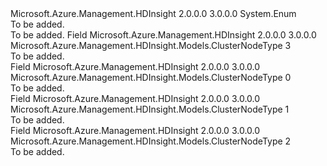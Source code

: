 <Type Name="ClusterNodeType" FullName="Microsoft.Azure.Management.HDInsight.Models.ClusterNodeType">
  <TypeSignature Language="C#" Value="public enum ClusterNodeType" />
  <TypeSignature Language="ILAsm" Value=".class public auto ansi sealed ClusterNodeType extends System.Enum" />
  <TypeSignature Language="DocId" Value="T:Microsoft.Azure.Management.HDInsight.Models.ClusterNodeType" />
  <TypeSignature Language="VB.NET" Value="Public Enum ClusterNodeType" />
  <TypeSignature Language="F#" Value="type ClusterNodeType = " />
  <AssemblyInfo>
    <AssemblyName>Microsoft.Azure.Management.HDInsight</AssemblyName>
    <AssemblyVersion>2.0.0.0</AssemblyVersion>
    <AssemblyVersion>3.0.0.0</AssemblyVersion>
  </AssemblyInfo>
  <Base>
    <BaseTypeName>System.Enum</BaseTypeName>
  </Base>
  <Docs>
    <summary>To be added.</summary>
    <remarks>To be added.</remarks>
  </Docs>
  <Members>
    <Member MemberName="EdgeNode">
      <MemberSignature Language="C#" Value="EdgeNode" />
      <MemberSignature Language="ILAsm" Value=".field public static literal valuetype Microsoft.Azure.Management.HDInsight.Models.ClusterNodeType EdgeNode = int32(3)" />
      <MemberSignature Language="DocId" Value="F:Microsoft.Azure.Management.HDInsight.Models.ClusterNodeType.EdgeNode" />
      <MemberSignature Language="VB.NET" Value="EdgeNode" />
      <MemberSignature Language="F#" Value="EdgeNode = 3" Usage="Microsoft.Azure.Management.HDInsight.Models.ClusterNodeType.EdgeNode" />
      <MemberType>Field</MemberType>
      <AssemblyInfo>
        <AssemblyName>Microsoft.Azure.Management.HDInsight</AssemblyName>
        <AssemblyVersion>2.0.0.0</AssemblyVersion>
        <AssemblyVersion>3.0.0.0</AssemblyVersion>
      </AssemblyInfo>
      <ReturnValue>
        <ReturnType>Microsoft.Azure.Management.HDInsight.Models.ClusterNodeType</ReturnType>
      </ReturnValue>
      <MemberValue>3</MemberValue>
      <Docs>
        <summary>To be added.</summary>
      </Docs>
    </Member>
    <Member MemberName="HeadNode">
      <MemberSignature Language="C#" Value="HeadNode" />
      <MemberSignature Language="ILAsm" Value=".field public static literal valuetype Microsoft.Azure.Management.HDInsight.Models.ClusterNodeType HeadNode = int32(0)" />
      <MemberSignature Language="DocId" Value="F:Microsoft.Azure.Management.HDInsight.Models.ClusterNodeType.HeadNode" />
      <MemberSignature Language="VB.NET" Value="HeadNode" />
      <MemberSignature Language="F#" Value="HeadNode = 0" Usage="Microsoft.Azure.Management.HDInsight.Models.ClusterNodeType.HeadNode" />
      <MemberType>Field</MemberType>
      <AssemblyInfo>
        <AssemblyName>Microsoft.Azure.Management.HDInsight</AssemblyName>
        <AssemblyVersion>2.0.0.0</AssemblyVersion>
        <AssemblyVersion>3.0.0.0</AssemblyVersion>
      </AssemblyInfo>
      <ReturnValue>
        <ReturnType>Microsoft.Azure.Management.HDInsight.Models.ClusterNodeType</ReturnType>
      </ReturnValue>
      <MemberValue>0</MemberValue>
      <Docs>
        <summary>To be added.</summary>
      </Docs>
    </Member>
    <Member MemberName="WorkerNode">
      <MemberSignature Language="C#" Value="WorkerNode" />
      <MemberSignature Language="ILAsm" Value=".field public static literal valuetype Microsoft.Azure.Management.HDInsight.Models.ClusterNodeType WorkerNode = int32(1)" />
      <MemberSignature Language="DocId" Value="F:Microsoft.Azure.Management.HDInsight.Models.ClusterNodeType.WorkerNode" />
      <MemberSignature Language="VB.NET" Value="WorkerNode" />
      <MemberSignature Language="F#" Value="WorkerNode = 1" Usage="Microsoft.Azure.Management.HDInsight.Models.ClusterNodeType.WorkerNode" />
      <MemberType>Field</MemberType>
      <AssemblyInfo>
        <AssemblyName>Microsoft.Azure.Management.HDInsight</AssemblyName>
        <AssemblyVersion>2.0.0.0</AssemblyVersion>
        <AssemblyVersion>3.0.0.0</AssemblyVersion>
      </AssemblyInfo>
      <ReturnValue>
        <ReturnType>Microsoft.Azure.Management.HDInsight.Models.ClusterNodeType</ReturnType>
      </ReturnValue>
      <MemberValue>1</MemberValue>
      <Docs>
        <summary>To be added.</summary>
      </Docs>
    </Member>
    <Member MemberName="ZookeeperNode">
      <MemberSignature Language="C#" Value="ZookeeperNode" />
      <MemberSignature Language="ILAsm" Value=".field public static literal valuetype Microsoft.Azure.Management.HDInsight.Models.ClusterNodeType ZookeeperNode = int32(2)" />
      <MemberSignature Language="DocId" Value="F:Microsoft.Azure.Management.HDInsight.Models.ClusterNodeType.ZookeeperNode" />
      <MemberSignature Language="VB.NET" Value="ZookeeperNode" />
      <MemberSignature Language="F#" Value="ZookeeperNode = 2" Usage="Microsoft.Azure.Management.HDInsight.Models.ClusterNodeType.ZookeeperNode" />
      <MemberType>Field</MemberType>
      <AssemblyInfo>
        <AssemblyName>Microsoft.Azure.Management.HDInsight</AssemblyName>
        <AssemblyVersion>2.0.0.0</AssemblyVersion>
        <AssemblyVersion>3.0.0.0</AssemblyVersion>
      </AssemblyInfo>
      <ReturnValue>
        <ReturnType>Microsoft.Azure.Management.HDInsight.Models.ClusterNodeType</ReturnType>
      </ReturnValue>
      <MemberValue>2</MemberValue>
      <Docs>
        <summary>To be added.</summary>
      </Docs>
    </Member>
  </Members>
</Type>